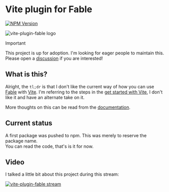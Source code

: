 # Vite plugin for Fable

[![NPM Version](https://img.shields.io/npm/v/vite-plugin-fable)](https://www.npmjs.com/package/vite-plugin-fable)

![vite-plugin-fable logo](https://nojaf.com/vite-plugin-fable/img/logo.png)

> [!IMPORTANT]
> This project is up for adoption. I'm looking for eager people to maintain this.<br>Please open a [discussion](https://github.com/nojaf/vite-plugin-fable/discussions) if you are interested!

## What is this?

Alright, the `tl;dr` is that I don't like the current way of how you can use [Fable](https://fable.io) with [Vite](https://vitejs.dev). 
I'm referring to the steps in the [get started with Vite](https://fable.io/docs/getting-started/javascript.html#browser), I don't like it and have an alternate take on it.

More thoughts on this can be read from the [documentation](https://nojaf.com/vite-plugin-fable/).

## Current status

A first package was pushed to npm. This was merely to reserve the package name.  
You can read the code, that's is it for now.

## Video

I talked a little bit about this project during this stream:

[![vite-plugin-fable stream](http://img.youtube.com/vi/nVpUaVFNpMk/maxresdefault.jpg)](https://youtu.be/mnqwwtSQfRU?si=VpDDv3SzHikXL5iu&t=141 "vite-plugin-fable")
